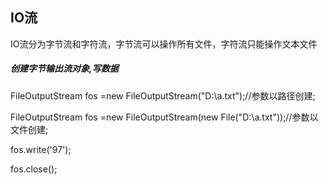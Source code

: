 ## IO流
IO流分为字节流和字符流，字节流可以操作所有文件，字符流只能操作文本文件
##### 创建字节输出流对象,写数据
FileOutputStream fos =new FileOutputStream("D:\\a.txt");//参数以路径创建;

FileOutputStream fos =new FileOutputStream(new File("D:\\a.txt"));//参数以文件创建;

fos.write('97');

fos.close();
